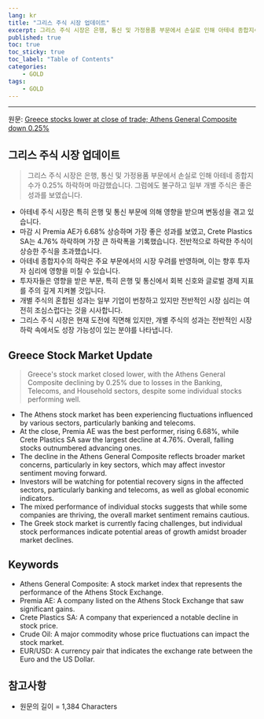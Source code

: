 ```yaml
---
lang: kr
title: "그리스 주식 시장 업데이트"
excerpt: 그리스 주식 시장은 은행, 통신 및 가정용품 부문에서 손실로 인해 아테네 종합지수가 0.25% 하락하며 마감했습니다. 그럼에도 불구하고 일부 개별 주식은 좋은 성과를 보였습니다.
published: true
toc: true
toc_sticky: true
toc_label: "Table of Contents"
categories:
    - GOLD
tags:
    - GOLD
---
```


---

  원문: [Greece stocks lower at close of trade; Athens General Composite down 0.25%](https://www.investing.com/news/stock-market-news/greece-stocks-lower-at-close-of-trade-athens-general-composite-down-025-3788606)

## 그리스 주식 시장 업데이트

> 그리스 주식 시장은 은행, 통신 및 가정용품 부문에서 손실로 인해 아테네 종합지수가 0.25% 하락하며 마감했습니다. 그럼에도 불구하고 일부 개별 주식은 좋은 성과를 보였습니다.


- 아테네 주식 시장은 특히 은행 및 통신 부문에 의해 영향을 받으며 변동성을 겪고 있습니다.
- 마감 시 Premia AE가 6.68% 상승하며 가장 좋은 성과를 보였고, Crete Plastics SA는 4.76% 하락하며 가장 큰 하락폭을 기록했습니다. 전반적으로 하락한 주식이 상승한 주식을 초과했습니다.
- 아테네 종합지수의 하락은 주요 부문에서의 시장 우려를 반영하며, 이는 향후 투자자 심리에 영향을 미칠 수 있습니다.
- 투자자들은 영향을 받은 부문, 특히 은행 및 통신에서 회복 신호와 글로벌 경제 지표를 주의 깊게 지켜볼 것입니다.
- 개별 주식의 혼합된 성과는 일부 기업이 번창하고 있지만 전반적인 시장 심리는 여전히 조심스럽다는 것을 시사합니다.
- 그리스 주식 시장은 현재 도전에 직면해 있지만, 개별 주식의 성과는 전반적인 시장 하락 속에서도 성장 가능성이 있는 분야를 나타냅니다.

## Greece Stock Market Update

> Greece's stock market closed lower, with the Athens General Composite declining by 0.25% due to losses in the Banking, Telecoms, and Household sectors, despite some individual stocks performing well.


- The Athens stock market has been experiencing fluctuations influenced by various sectors, particularly banking and telecoms.
- At the close, Premia AE was the best performer, rising 6.68%, while Crete Plastics SA saw the largest decline at 4.76%. Overall, falling stocks outnumbered advancing ones.
- The decline in the Athens General Composite reflects broader market concerns, particularly in key sectors, which may affect investor sentiment moving forward.
- Investors will be watching for potential recovery signs in the affected sectors, particularly banking and telecoms, as well as global economic indicators.
- The mixed performance of individual stocks suggests that while some companies are thriving, the overall market sentiment remains cautious.
- The Greek stock market is currently facing challenges, but individual stock performances indicate potential areas of growth amidst broader market declines.

## Keywords

- Athens General Composite: A stock market index that represents the performance of the Athens Stock Exchange.
- Premia AE: A company listed on the Athens Stock Exchange that saw significant gains.
- Crete Plastics SA: A company that experienced a notable decline in stock price.
- Crude Oil: A major commodity whose price fluctuations can impact the stock market.
- EUR/USD: A currency pair that indicates the exchange rate between the Euro and the US Dollar.

## 참고사항

- 원문의 길이 = 1,384 Characters

